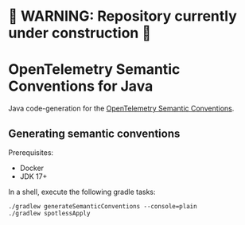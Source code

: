 # 🚧 WARNING: Repository currently under construction 🚧

# OpenTelemetry Semantic Conventions for Java

Java code-generation for the [OpenTelemetry Semantic Conventions](https://github.com/open-telemetry/semantic-conventions).

## Generating semantic conventions

Prerequisites:
- Docker
- JDK 17+

In a shell, execute the following gradle tasks:

```shell
./gradlew generateSemanticConventions --console=plain
./gradlew spotlessApply
```

